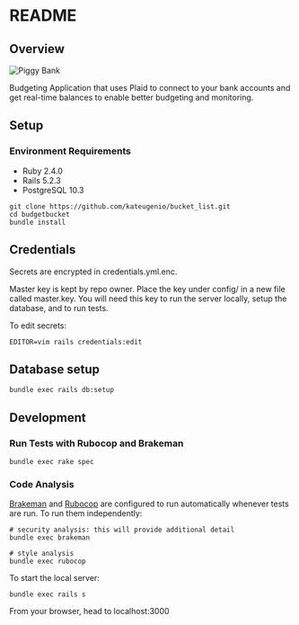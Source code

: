# README

## Overview

![Piggy Bank](https://images.pexels.com/photos/9660/business-money-pink-coins.jpg?auto=compress&cs=tinysrgb&dpr=2&h=150&w=660)

Budgeting Application that uses Plaid to connect to your bank accounts and get real-time balances to enable better budgeting and monitoring.

## Setup

### Environment Requirements
* Ruby 2.4.0
* Rails 5.2.3
* PostgreSQL 10.3
```
git clone https://github.com/kateugenio/bucket_list.git
cd budgetbucket
bundle install
```

## Credentials
Secrets are encrypted in credentials.yml.enc.

Master key is kept by repo owner. Place the key under config/ in a new file called master.key. You will need this key to run the server locally, setup the database, and to run tests.

To edit secrets:
```
EDITOR=vim rails credentials:edit
```

## Database setup

```
bundle exec rails db:setup
```

## Development

### Run Tests with Rubocop and Brakeman
```
bundle exec rake spec
```

### Code Analysis
[Brakeman](https://github.com/presidentbeef/brakeman) and [Rubocop](https://github.com/bbatsov/rubocop) are configured to run automatically whenever tests are run. To run them independently:

```
# security analysis: this will provide additional detail
bundle exec brakeman

# style analysis
bundle exec rubocop
```

To start the local server:
```
bundle exec rails s
```
From your browser, head to localhost:3000
